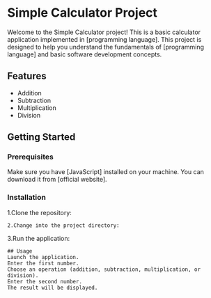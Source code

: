 # Simple Calculator Project
Welcome to the Simple Calculator project! This is a basic calculator application implemented in [programming language]. This project is designed to help you understand the fundamentals of [programming language] and basic software development concepts.
## Features
* Addition
* Subtraction
* Multiplication
* Division
## Getting Started
### Prerequisites
Make sure you have [JavaScript] installed on your machine. You can download it from [official website].
### Installation
1.Clone the repository:
``````
2.Change into the project directory:
``````
3.Run the application:
``````
## Usage
Launch the application.
Enter the first number.
Choose an operation (addition, subtraction, multiplication, or division).
Enter the second number.
The result will be displayed.
